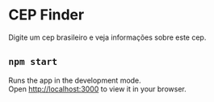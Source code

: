 # CEP Finder

Digite um cep brasileiro e veja informações sobre este cep.

## `npm start`

Runs the app in the development mode.\
Open [http://localhost:3000](http://localhost:3000) to view it in your browser.
